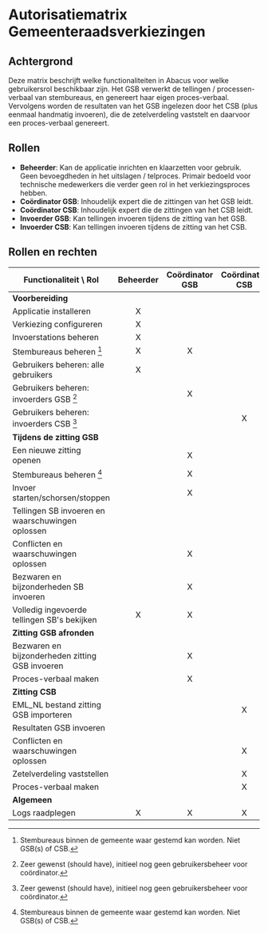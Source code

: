 # Autorisatiematrix Gemeenteraadsverkiezingen

## Achtergrond

Deze matrix beschrijft welke functionaliteiten in Abacus voor welke gebruikersrol beschikbaar zijn.
Het GSB verwerkt de tellingen / processen-verbaal van stembureaus, en genereert haar eigen proces-verbaal.
Vervolgens worden de resultaten van het GSB ingelezen door het CSB (plus eenmaal handmatig invoeren),
die de zetelverdeling vaststelt en daarvoor een proces-verbaal genereert.

## Rollen

- **Beheerder**:
  Kan de applicatie inrichten en klaarzetten voor gebruik.
  Geen bevoegdheden in het uitslagen / telproces.
  Primair bedoeld voor technische medewerkers die verder geen rol in het verkiezingsproces hebben.
- **Coördinator GSB**:
   Inhoudelijk expert die de zittingen van het GSB leidt.
- **Coördinator CSB**:
   Inhoudelijk expert die de zittingen van het CSB leidt.
- **Invoerder GSB**:
  Kan tellingen invoeren tijdens de zitting van het GSB.
- **Invoerder CSB**:
  Kan tellingen invoeren tijdens de zitting van het CSB.

## Rollen en rechten

| Functionaliteit \ Rol                            | Beheerder | Coördinator GSB | Coördinator CSB | Invoerder GSB | Invoerder CSB |
| ------------------------------------------------ | :-------: | :-------------: | :-------------: | :-----------: | :-----------: |
| **Voorbereiding**                                |           |                 |                 |               |               |
| Applicatie installeren                           |     X     |                 |                 |               |               |
| Verkiezing configureren                          |     X     |                 |                 |               |               |
| Invoerstations beheren                           |     X     |                 |                 |               |               |
| Stembureaus beheren [^1]                         |     X     |        X        |                 |               |               |
| Gebruikers beheren: alle gebruikers              |     X     |                 |                 |               |               |
| Gebruikers beheren: invoerders GSB [^2]          |           |        X        |                 |               |               |
| Gebruikers beheren: invoerders CSB [^2]          |           |                 |        X        |               |               |
| **Tijdens de zitting GSB**                       |           |                 |                 |               |               |
| Een nieuwe zitting openen                        |           |        X        |                 |               |               |
| Stembureaus beheren [^1]                         |           |        X        |                 |               |               |
| Invoer starten/schorsen/stoppen                  |           |        X        |                 |               |               |
| Tellingen SB invoeren en waarschuwingen oplossen |           |                 |                 |       X       |               |
| Conflicten en waarschuwingen oplossen            |           |        X        |                 |               |               |
| Bezwaren en bijzonderheden SB invoeren           |           |        X        |                 |               |               |
| Volledig ingevoerde tellingen SB's bekijken      |     X     |        X        |                 |       X       |               |
| **Zitting GSB afronden**                         |           |                 |                 |               |               |
| Bezwaren en bijzonderheden zitting GSB invoeren  |           |        X        |                 |               |               |
| Proces-verbaal maken                             |           |        X        |                 |               |               |
| **Zitting CSB**                                  |           |                 |                 |               |               |
| EML_NL bestand zitting GSB importeren            |           |                 |        X        |               |               |
| Resultaten GSB invoeren                          |           |                 |                 |       X       |               |
| Conflicten en waarschuwingen oplossen            |           |                 |        X        |               |               |
| Zetelverdeling vaststellen                       |           |                 |        X        |               |               |
| Proces-verbaal maken                             |           |                 |        X        |               |               |
| **Algemeen**                                     |           |                 |                 |               |               |
| Logs raadplegen                                  |     X     |        X        |        X        |               |               |

[^1]: Stembureaus binnen de gemeente waar gestemd kan worden. Niet GSB(s) of CSB.

[^2]: Zeer gewenst (should have), initieel nog geen gebruikersbeheer voor coördinator.
